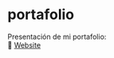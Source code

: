 # portafolio
Presentación de mi portafolio: <br>
🔗 <a href="https://brenmir.github.io/portafolio/" target="_blank" />Website
